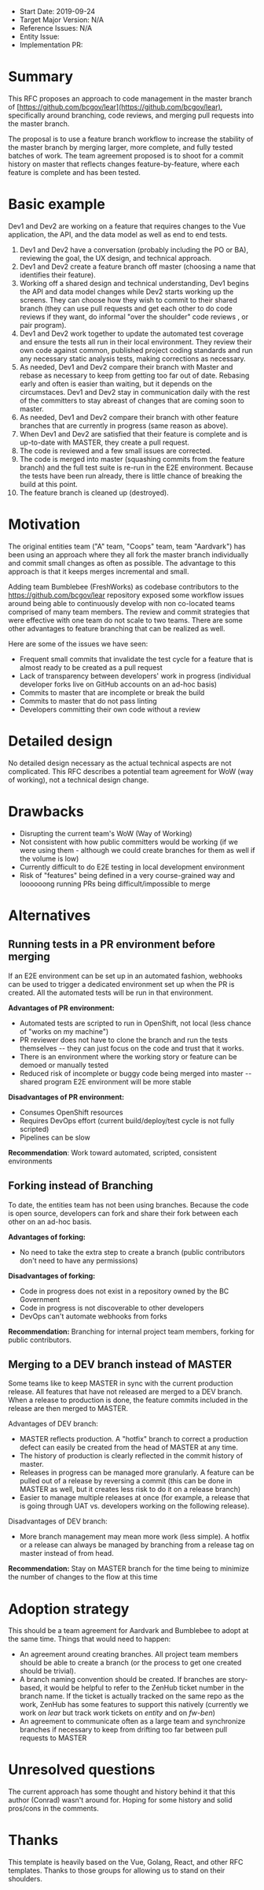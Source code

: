 - Start Date: 2019-09-24
- Target Major Version: N/A
- Reference Issues: N/A
- Entity Issue: 
- Implementation PR: 

# Summary

This RFC proposes an approach to code management in the master branch of [https://github.com/bcgov/lear](https://github.com/bcgov/lear), specifically around branching, code reviews, and merging pull requests into the master branch.

The proposal is to use a feature branch workflow to increase the stability of the master branch by merging larger, more complete, and fully tested batches of work. The team agreement proposed is to shoot for a commit history on master that reflects changes feature-by-feature, where each feature is complete and has been tested. 

# Basic example

Dev1 and Dev2 are working on a feature that requires changes to the Vue application, the API, and the data model as well as end to end tests. 

1. Dev1 and Dev2 have a conversation (probably including the PO or BA), reviewing the goal, the UX design, and technical approach.
2. Dev1 and Dev2 create a feature branch off master (choosing a name that identifies their feature). 
3. Working off a shared design and technical understanding, Dev1 begins the API and data model changes while Dev2 starts working up the screens. They can choose how they wish to commit to their shared branch (they can use pull requests and get each other to do code reviews if they want, do informal "over the shoulder" code reviews , or pair program).
4. Dev1 and Dev2 work together to update the automated test coverage and ensure the tests all run in their local environment. They review their own code against common, published project coding standards and run any necessary static analysis tests, making corrections as necessary.
5. As needed, Dev1 and Dev2 compare their branch with Master and rebase as necessary to keep from getting too far out of date. Rebasing early and often is easier than waiting, but it depends on the circumstaces. Dev1 and Dev2 stay in communication daily with the rest of the committers to stay abreast of changes that are coming soon to master.
6. As needed, Dev1 and Dev2 compare their branch with other feature branches that are currently in progress (same reason as above). 
7. When Dev1 and Dev2 are satisfied that their feature is complete and is up-to-date with MASTER, they create a pull request.
8. The code is reviewed and a few small issues are corrected.
9. The code is merged into master (squashing commits from the feature branch) and the full test suite is re-run in the E2E environment. Because the tests have been run already, there is little chance of breaking the build at this point.
10. The feature branch is cleaned up (destroyed).

# Motivation

The original entities team ("A" team, "Coops" team, team "Aardvark") has been using an approach where they all fork the master branch individually and commit small changes as often as possible. The advantage to this approach is that it keeps merges incremental and small. 

Adding team Bumblebee (FreshWorks) as codebase contributors to the <https://github.com/bcgov/lear> repository exposed some workflow issues around being able to continuously develop with non co-located teams comprised of many team members. The review and commit strategies that were effective with one team do not scale to two teams. There are some other advantages to feature branching that can be realized as well.

Here are some of the issues we have seen:

* Frequent small commits that invalidate the test cycle for a feature that is almost ready to be created as a pull request
* Lack of transparency between developers' work in progress (individual developer forks live on GitHub accounts on an ad-hoc basis)
* Commits to master that are incomplete or break the build
* Commits to master that do not pass linting
* Developers committing their own code without a review

# Detailed design

No detailed design necessary as the actual technical aspects are not complicated. This RFC describes a potential team agreement for WoW (way of working), not a technical design change.

# Drawbacks

- Disrupting the current team's WoW (Way of Working)
- Not consistent with how public committers would be working (if we were using them - although we could create branches for them as well if the volume is low)
- Currently difficult to do E2E testing in local development environment
- Risk of "features" being defined in a very course-grained way and loooooong running PRs being difficult/impossible to merge


# Alternatives

## Running tests in a PR environment before merging
If an E2E environment can be set up in an automated fashion, webhooks can be used to trigger a dedicated environment set up when the PR is created. All the automated tests will be run in that environment. 

**Advantages of PR environment:**
 
* Automated tests are scripted to run in OpenShift, not local (less chance of "works on my machine")
* PR reviewer does not have to clone the branch and run the tests themselves -- they can just focus on the code and trust that it works.
* There is an environment where the working story or feature can be demoed or manually tested
* Reduced risk of incomplete or buggy code being merged into master -- shared program E2E environment will be more stable

**Disadvantages of PR environment:** 

* Consumes OpenShift resources
* Requires DevOps effort (current build/deploy/test cycle is not fully scripted)
* Pipelines can be slow

**Recommendation**: Work toward automated, scripted, consistent environments

## Forking instead of Branching
To date, the entities team has not been using branches. Because the code is open source, developers can fork and share their fork between each other on an ad-hoc basis. 

**Advantages of forking:**
* No need to take the extra step to create a branch (public contributors don't need to have any permissions)

**Disadvantages of forking:**
* Code in progress does not exist in a repository owned by the BC Government
* Code in progress is not discoverable to other developers
* DevOps can't automate webhooks from forks

**Recommendation:** Branching for internal project team members, forking for public contributors.

## Merging to a DEV branch instead of MASTER

Some teams like to keep MASTER in sync with the current production release. All features that have not released are merged to a DEV branch. When a release to production is done, the feature commits included in the release are then merged to MASTER.

Advantages of DEV branch:
* MASTER reflects production. A "hotfix" branch to correct a production defect can easily be created from the head of MASTER at any time.
* The history of production is clearly reflected in the commit history of master.
* Releases in progress can be managed more granularly. A feature can be pulled out of a release by reversing a commit (this can be done in MASTER as well, but it creates less risk to do it on a release branch)
* Easier to manage multiple releases at once (for example, a release that is going through UAT vs. developers working on the following release).

Disadvantages of DEV branch:
* More branch management may mean more work (less simple). A hotfix or a release can always be managed by branching from a release tag on master instead of from head.

**Recommendation:** Stay on MASTER branch for the time being to minimize the number of changes to the flow at this time


# Adoption strategy

This should be a team agreement for Aardvark and Bumblebee to adopt at the same time. Things that would need to happen:

* An agreement around creating branches. All project team members should be able to create a branch (or the process to get one created should be trivial).
* A branch naming convention should be created. If branches are story-based, it would be helpful to refer to the ZenHub ticket number in the branch name. If the ticket is actually tracked on the same repo as the work, ZenHub has some features to support this natively (currently we work on *lear* but track work tickets on *entity* and on *fw-ben*)
* An agreement to communicate often as a large team and synchronize branches if necessary to keep from drifting too far between pull requests to MASTER

# Unresolved questions

The current approach has some thought and history behind it that this author (Conrad) wasn't around for. Hoping for some history and solid pros/cons in the comments.

# Thanks

This template is heavily based on the Vue, Golang, React, and other RFC templates. Thanks to those groups for allowing us to stand on their shoulders.
